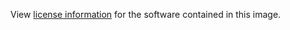 View [license information](https://github.com/rubinius/rubinius/blob/master/LICENSE)
for the software contained in this image.

